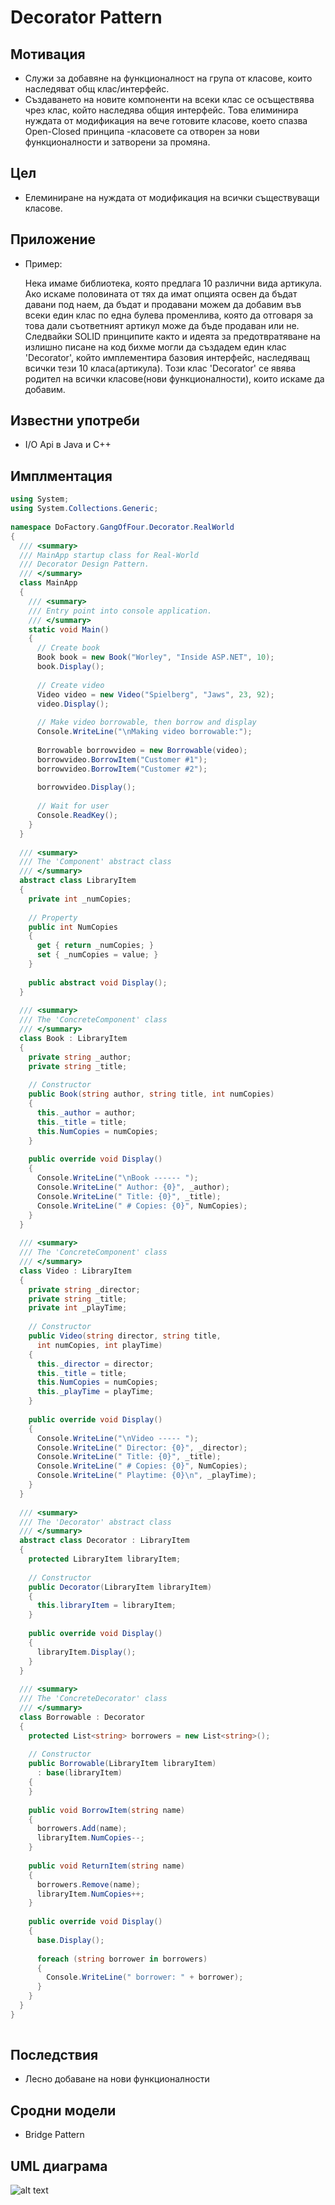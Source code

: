 ﻿# Decorator Pattern

## Мотивация

 * Служи за добавяне на функционалност на група от класове, които наследяват общ клас/интерфейс.
 * Създаването на новите компоненти на всеки клас се осъществява чрез клас, който наследява общия интерфейс. Това елиминира нуждата от модификация на вече готовите класове, което спазва Open-Closed принципа -класовете са отворен за нови функционалности и затворени за промяна.
 

## Цел

 * Елеминиране на нуждата от модификация на всички съществуващи класове. 

## Приложение

* Пример:
 
	Нека имаме библиотека, която предлага 10 различни вида артикула. Ако искаме половината от тях да имат опцията освен да бъдат давани под наем, да бъдат и продавани можем да добавим във всеки един клас по една булева променлива, която да отговаря за това дали съответният артикул може да бъде продаван или не. Следвайки SOLID принципите както и идеята за предотвратяване на излишно писане на код бихме могли да създадем един клас 'Decorator', който имплементира базовия интерфейс, наследяващ всички тези 10 класа(артикула). Този клас 'Decorator' се явява родител на всички класове(нови функционалности), които искаме да добавим.
	
    
## Известни употреби
* I/O Api в Java и C++

## Имплментация 

```c#
using System;
using System.Collections.Generic;
 
namespace DoFactory.GangOfFour.Decorator.RealWorld
{
  /// <summary>
  /// MainApp startup class for Real-World 
  /// Decorator Design Pattern.
  /// </summary>
  class MainApp
  {
    /// <summary>
    /// Entry point into console application.
    /// </summary>
    static void Main()
    {
      // Create book
      Book book = new Book("Worley", "Inside ASP.NET", 10);
      book.Display();
 
      // Create video
      Video video = new Video("Spielberg", "Jaws", 23, 92);
      video.Display();
 
      // Make video borrowable, then borrow and display
      Console.WriteLine("\nMaking video borrowable:");
 
      Borrowable borrowvideo = new Borrowable(video);
      borrowvideo.BorrowItem("Customer #1");
      borrowvideo.BorrowItem("Customer #2");
 
      borrowvideo.Display();
 
      // Wait for user
      Console.ReadKey();
    }
  }
 
  /// <summary>
  /// The 'Component' abstract class
  /// </summary>
  abstract class LibraryItem
  {
    private int _numCopies;
 
    // Property
    public int NumCopies
    {
      get { return _numCopies; }
      set { _numCopies = value; }
    }
 
    public abstract void Display();
  }
 
  /// <summary>
  /// The 'ConcreteComponent' class
  /// </summary>
  class Book : LibraryItem
  {
    private string _author;
    private string _title;
 
    // Constructor
    public Book(string author, string title, int numCopies)
    {
      this._author = author;
      this._title = title;
      this.NumCopies = numCopies;
    }
 
    public override void Display()
    {
      Console.WriteLine("\nBook ------ ");
      Console.WriteLine(" Author: {0}", _author);
      Console.WriteLine(" Title: {0}", _title);
      Console.WriteLine(" # Copies: {0}", NumCopies);
    }
  }
 
  /// <summary>
  /// The 'ConcreteComponent' class
  /// </summary>
  class Video : LibraryItem
  {
    private string _director;
    private string _title;
    private int _playTime;
 
    // Constructor
    public Video(string director, string title,
      int numCopies, int playTime)
    {
      this._director = director;
      this._title = title;
      this.NumCopies = numCopies;
      this._playTime = playTime;
    }
 
    public override void Display()
    {
      Console.WriteLine("\nVideo ----- ");
      Console.WriteLine(" Director: {0}", _director);
      Console.WriteLine(" Title: {0}", _title);
      Console.WriteLine(" # Copies: {0}", NumCopies);
      Console.WriteLine(" Playtime: {0}\n", _playTime);
    }
  }
 
  /// <summary>
  /// The 'Decorator' abstract class
  /// </summary>
  abstract class Decorator : LibraryItem
  {
    protected LibraryItem libraryItem;
 
    // Constructor
    public Decorator(LibraryItem libraryItem)
    {
      this.libraryItem = libraryItem;
    }
 
    public override void Display()
    {
      libraryItem.Display();
    }
  }
 
  /// <summary>
  /// The 'ConcreteDecorator' class
  /// </summary>
  class Borrowable : Decorator
  {
    protected List<string> borrowers = new List<string>();
 
    // Constructor
    public Borrowable(LibraryItem libraryItem)
      : base(libraryItem)
    {
    }
 
    public void BorrowItem(string name)
    {
      borrowers.Add(name);
      libraryItem.NumCopies--;
    }
 
    public void ReturnItem(string name)
    {
      borrowers.Remove(name);
      libraryItem.NumCopies++;
    }
 
    public override void Display()
    {
      base.Display();
 
      foreach (string borrower in borrowers)
      {
        Console.WriteLine(" borrower: " + borrower);
      }
    }
  }
}
 
  ```

## Последствия
* Лесно добаване на нови функционалности

## Сродни модели
* Bridge Pattern


## UML  диаграма

![alt text](https://upload.wikimedia.org/wikipedia/commons/thumb/e/e9/Decorator_UML_class_diagram.svg/400px-Decorator_UML_class_diagram.svg.png)
